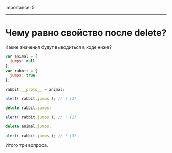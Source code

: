 importance: 5

---

# Чему равно свойство после delete?

Какие значения будут выводиться в коде ниже?

```js
var animal = {
  jumps: null
};
var rabbit = {
  jumps: true
};

rabbit.__proto__ = animal;

alert( rabbit.jumps ); // ? (1)

delete rabbit.jumps;

alert( rabbit.jumps ); // ? (2)

delete animal.jumps;

alert( rabbit.jumps ); // ? (3)
```

Итого три вопроса.